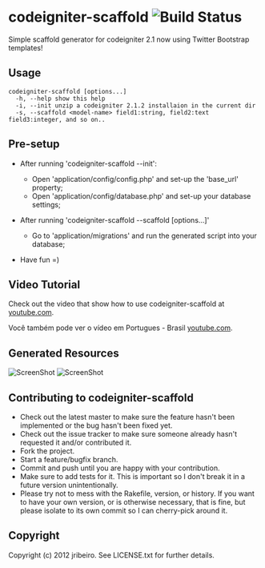 # codeigniter-scaffold <img src="https://travis-ci.org/zekitow/codeigniter-scaffold.png" alt="Build Status" />

Simple scaffold generator for codeigniter 2.1 now using Twitter Bootstrap templates!

## Usage

    codeigniter-scaffold [options...]
      -h, --help show this help
      -i, --init unzip a codeigniter 2.1.2 installaion in the current dir
      -s, --scaffold <model-name> field1:string, field2:text field3:integer, and so on..


## Pre-setup

* After running 'codeigniter-scaffold --init':
  * Open 'application/config/config.php' and set-up the 'base_url' property;
  * Open 'application/config/database.php' and set-up your database settings;


 
* After running 'codeigniter-scaffold --scaffold [options...]'
  * Go to 'application/migrations' and run the generated script into your database;

  
* Have fun =)

## Video Tutorial

Check out the video that show how to use codeigniter-scaffold at [youtube.com](http://www.youtube.com/watch?v=DP-dGheMfrE).

Você também pode ver o vídeo em Portugues - Brasil [youtube.com](http://www.youtube.com/watch?v=nofk3_W71Qg).


## Generated Resources

![ScreenShot](https://raw.github.com/zekitow/codeigniter-scaffold/master/ss/list.png)
![ScreenShot](https://raw.github.com/zekitow/codeigniter-scaffold/master/ss/create.png)


## Contributing to codeigniter-scaffold
 
* Check out the latest master to make sure the feature hasn't been implemented or the bug hasn't been fixed yet.
* Check out the issue tracker to make sure someone already hasn't requested it and/or contributed it.
* Fork the project.
* Start a feature/bugfix branch.
* Commit and push until you are happy with your contribution.
* Make sure to add tests for it. This is important so I don't break it in a future version unintentionally.
* Please try not to mess with the Rakefile, version, or history. If you want to have your own version, or is otherwise necessary, that is fine, but please isolate to its own commit so I can cherry-pick around it.

## Copyright

Copyright (c) 2012 jribeiro. See LICENSE.txt for
further details.
